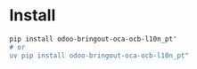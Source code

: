 # Install

```bash
pip install odoo-bringout-oca-ocb-l10n_pt"
# or
uv pip install odoo-bringout-oca-ocb-l10n_pt"
```
